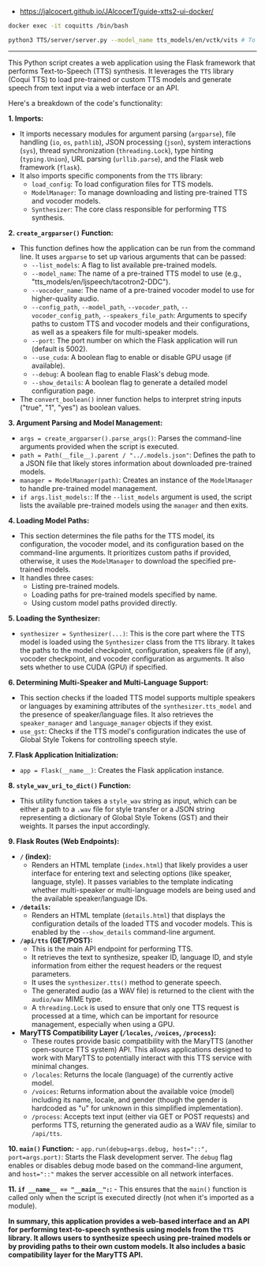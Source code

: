 * https://jalcocert.github.io/JAlcocerT/guide-xtts2-ui-docker/


```sh
docker exec -it coquitts /bin/bash

python3 TTS/server/server.py --model_name tts_models/en/vctk/vits # To start a server
```

---

This Python script creates a web application using the Flask framework that performs Text-to-Speech (TTS) synthesis. It leverages the `TTS` library (Coqui TTS) to load pre-trained or custom TTS models and generate speech from text input via a web interface or an API.

Here's a breakdown of the code's functionality:

**1. Imports:**
   - It imports necessary modules for argument parsing (`argparse`), file handling (`io`, `os`, `pathlib`), JSON processing (`json`), system interactions (`sys`), thread synchronization (`threading.Lock`), type hinting (`typing.Union`), URL parsing (`urllib.parse`), and the Flask web framework (`flask`).
   - It also imports specific components from the `TTS` library:
     - `load_config`: To load configuration files for TTS models.
     - `ModelManager`: To manage downloading and listing pre-trained TTS and vocoder models.
     - `Synthesizer`: The core class responsible for performing TTS synthesis.

**2. `create_argparser()` Function:**
   - This function defines how the application can be run from the command line. It uses `argparse` to set up various arguments that can be passed:
     - `--list_models`: A flag to list available pre-trained models.
     - `--model_name`: The name of a pre-trained TTS model to use (e.g., "tts_models/en/ljspeech/tacotron2-DDC").
     - `--vocoder_name`: The name of a pre-trained vocoder model to use for higher-quality audio.
     - `--config_path`, `--model_path`, `--vocoder_path`, `--vocoder_config_path`, `--speakers_file_path`: Arguments to specify paths to custom TTS and vocoder models and their configurations, as well as a speakers file for multi-speaker models.
     - `--port`: The port number on which the Flask application will run (default is 5002).
     - `--use_cuda`: A boolean flag to enable or disable GPU usage (if available).
     - `--debug`: A boolean flag to enable Flask's debug mode.
     - `--show_details`: A boolean flag to generate a detailed model configuration page.
   - The `convert_boolean()` inner function helps to interpret string inputs ("true", "1", "yes") as boolean values.

**3. Argument Parsing and Model Management:**
   - `args = create_argparser().parse_args()`: Parses the command-line arguments provided when the script is executed.
   - `path = Path(__file__).parent / "../.models.json"`: Defines the path to a JSON file that likely stores information about downloaded pre-trained models.
   - `manager = ModelManager(path)`: Creates an instance of the `ModelManager` to handle pre-trained model management.
   - `if args.list_models:`: If the `--list_models` argument is used, the script lists the available pre-trained models using the `manager` and then exits.

**4. Loading Model Paths:**
   - This section determines the file paths for the TTS model, its configuration, the vocoder model, and its configuration based on the command-line arguments. It prioritizes custom paths if provided, otherwise, it uses the `ModelManager` to download the specified pre-trained models.
   - It handles three cases:
     - Listing pre-trained models.
     - Loading paths for pre-trained models specified by name.
     - Using custom model paths provided directly.

**5. Loading the Synthesizer:**
   - `synthesizer = Synthesizer(...)`: This is the core part where the TTS model is loaded using the `Synthesizer` class from the `TTS` library. It takes the paths to the model checkpoint, configuration, speakers file (if any), vocoder checkpoint, and vocoder configuration as arguments. It also sets whether to use CUDA (GPU) if specified.

**6. Determining Multi-Speaker and Multi-Language Support:**
   - This section checks if the loaded TTS model supports multiple speakers or languages by examining attributes of the `synthesizer.tts_model` and the presence of speaker/language files. It also retrieves the `speaker_manager` and `language_manager` objects if they exist.
   - `use_gst`: Checks if the TTS model's configuration indicates the use of Global Style Tokens for controlling speech style.

**7. Flask Application Initialization:**
   - `app = Flask(__name__)`: Creates the Flask application instance.

**8. `style_wav_uri_to_dict()` Function:**
   - This utility function takes a `style_wav` string as input, which can be either a path to a `.wav` file for style transfer or a JSON string representing a dictionary of Global Style Tokens (GST) and their weights. It parses the input accordingly.

**9. Flask Routes (Web Endpoints):**
   - **`/` (index):**
     - Renders an HTML template (`index.html`) that likely provides a user interface for entering text and selecting options (like speaker, language, style). It passes variables to the template indicating whether multi-speaker or multi-language models are being used and the available speaker/language IDs.
   - **`/details`:**
     - Renders an HTML template (`details.html`) that displays the configuration details of the loaded TTS and vocoder models. This is enabled by the `--show_details` command-line argument.
   - **`/api/tts` (GET/POST):**
     - This is the main API endpoint for performing TTS.
     - It retrieves the text to synthesize, speaker ID, language ID, and style information from either the request headers or the request parameters.
     - It uses the `synthesizer.tts()` method to generate speech.
     - The generated audio (as a WAV file) is returned to the client with the `audio/wav` MIME type.
     - A `threading.Lock` is used to ensure that only one TTS request is processed at a time, which can be important for resource management, especially when using a GPU.
   - **MaryTTS Compatibility Layer (`/locales`, `/voices`, `/process`):**
     - These routes provide basic compatibility with the MaryTTS (another open-source TTS system) API. This allows applications designed to work with MaryTTS to potentially interact with this TTS service with minimal changes.
     - `/locales`: Returns the locale (language) of the currently active model.
     - `/voices`: Returns information about the available voice (model) including its name, locale, and gender (though the gender is hardcoded as "u" for unknown in this simplified implementation).
     - `/process`: Accepts text input (either via GET or POST requests) and performs TTS, returning the generated audio as a WAV file, similar to `/api/tts`.

**10. `main()` Function:**
    - `app.run(debug=args.debug, host="::", port=args.port)`: Starts the Flask development server. The `debug` flag enables or disables debug mode based on the command-line argument, and `host="::"` makes the server accessible on all network interfaces.

**11. `if __name__ == "__main__":`:**
    - This ensures that the `main()` function is called only when the script is executed directly (not when it's imported as a module).

**In summary, this application provides a web-based interface and an API for performing text-to-speech synthesis using models from the `TTS` library. It allows users to synthesize speech using pre-trained models or by providing paths to their own custom models. It also includes a basic compatibility layer for the MaryTTS API.**